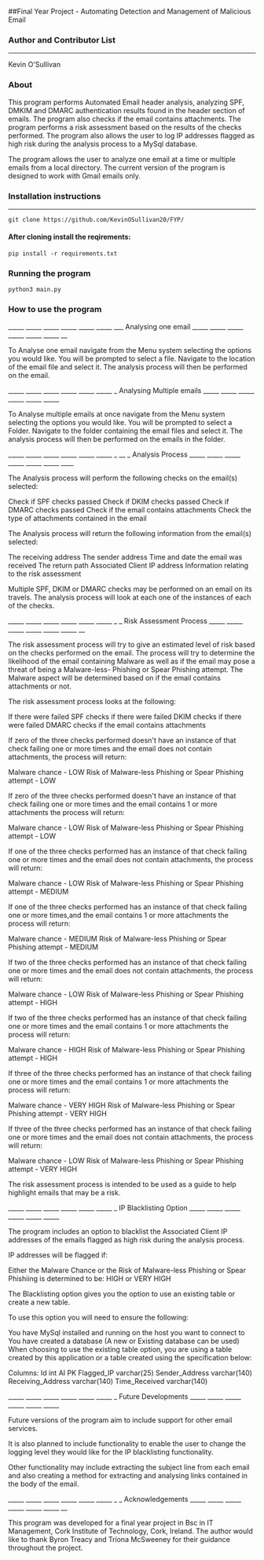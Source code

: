 
##Final Year Project - Automating Detection and Management of Malicious Email

### Author and Contributor List
-------------
Kevin O'Sullivan

### About

This program performs Automated Email header analysis, analyzing SPF, DMKIM and DMARC authentication results found in
the header section of emails.
The program also checks if the email contains attachments.
The program performs a risk assessment based on the results of the checks performed.
The program also allows the user to log IP addresses flagged as high risk during the analysis process to
a MySql database.

The program allows the user to analyze one email at a time or multiple emails from a local directory.
The current version of the program is designed to work with Gmail emails only.


### Installation instructions
-------------
```
git clone https://github.com/KevinOSullivan20/FYP/
```

#### After cloning install the reqirements:

```
pip install -r requirements.txt
```

### Running the program

```
python3 main.py
```

### How to use the program

_____ _____ _____ _____ _____ _____ ___ Analysing one email _____ _____ _____ _____ _____ _____ __


To Analyse one email navigate from the Menu system selecting the options you would like.
You will be prompted to select a file.
Navigate to the location of the email file and select it.
The analysis process will then be performed on the email.


_____ _____ _____ _____ _____ _____ _ Analysing Multiple emails _____ _____ _____ _____ _____ _____


To Analyse multiple emails at once navigate from the Menu system selecting the options you would like.
You will be prompted to select a Folder.
Navigate to the folder containing the email files and select it.
The analysis process will then be performed on the emails in the folder.


_____ _____ _____ _____ _____ _____ _ __ _ Analysis Process _____ _____ _____ _____ _____ _____ ____


The Analysis process will perform the following checks on the email(s) selected:

Check if SPF checks passed
Check if DKIM checks passed
Check if DMARC checks passed
Check if the email contains attachments
Check the type of attachments contained in the email

The Analysis process will return the following information from the email(s) selected:

The receiving address
The sender address
Time and date the email was received
The return path
Associated Client IP address
Information relating to the risk assessment

Multiple SPF, DKIM or DMARC checks may be performed on an email on its travels.
The analysis process will look at each one of the instances of each of the checks.


_____ _____ _____ _____ _____ _____ _ _ Risk Assessment Process _____ _____ _____ _____ _____ _____ __


The risk assessment process will try to give an estimated level of risk based on the checks performed on the email.
The process will try to determine the likelihood of the email containing Malware as well as if the email may pose a
threat of being a Malware-less- Phishing or Spear Phishing attempt.
The Malware aspect will be determined based on if the email contains attachments or not.

The risk assessment process looks at the following:

If there were failed SPF checks
if there were failed DKIM checks
if there were failed DMARC checks
if the email contains attachments

If zero of the three checks performed doesn't have an instance of that check failing one or more times and the email
does not contain attachments, the process will return:

Malware chance - LOW
Risk of Malware-less Phishing or Spear Phishing attempt - LOW

If zero of the three checks performed doesn't have an instance of that check failing one or more times and the email
contains 1 or more attachments the process will return:

Malware chance - LOW
Risk of Malware-less Phishing or Spear Phishing attempt - LOW

If one of the three checks performed has an instance of that check failing one or more times and the email
does not contain attachments, the process will return:

Malware chance - LOW
Risk of Malware-less Phishing or Spear Phishing attempt - MEDIUM

If one of the three checks performed has an instance of that check failing one or more times,and the email
contains 1 or more attachments the process will return:


Malware chance - MEDIUM
Risk of Malware-less Phishing or Spear Phishing attempt - MEDIUM


If two of the three checks performed has an instance of that check failing one or more times and the email
does not contain attachments, the process will return:

Malware chance - LOW
Risk of Malware-less Phishing or Spear Phishing attempt - HIGH


If two of the three checks performed has an instance of that check failing one or more times and the email
contains 1 or more attachments the process will return:

Malware chance - HIGH
Risk of Malware-less Phishing or Spear Phishing attempt - HIGH


If three of the three checks performed has an instance of that check failing one or more times and the email
contains 1 or more attachments the process will return:

Malware chance - VERY HIGH
Risk of Malware-less Phishing or Spear Phishing attempt - VERY HIGH


If three of the three checks performed has an instance of that check failing one or more times and the email
does not contain attachments, the process will return:

Malware chance - LOW
Risk of Malware-less Phishing or Spear Phishing attempt - VERY HIGH


The risk assessment process is intended to be used as a guide to help highlight emails that may be a risk.


_____ _____ _____ _____ _____ _____ _ IP Blacklisting Option _____ _____ _____ _____ _____ _____

The program includes an option to blacklist the Associated Client IP addresses of the emails flagged as high risk during
the analysis process.

IP addresses will be flagged if:

Either the Malware Chance or the Risk of Malware-less Phishing or Spear Phishiing is determined to be: HIGH or VERY HIGH

The Blacklisting option gives you the option to use an existing table or create a new table.

To use this option you will need to ensure the following:

You have MySql installed and running on the host you want to connect to
You have created a database (A new or Existing database can be used)
When choosing to use the existing table option, you are using a table created by this application or a table created
using the specification below:

Columns:
Id int AI PK
Flagged_IP varchar(25)
Sender_Address varchar(140)
Receiving_Address varchar(140)
Time_Received varchar(140)


_____ _____ _____ _____ _____ _____ _ Future Developments _____ _____ _____ _____ _____ _____


Future versions of the program aim to include support for other email services.

It is also planned to include functionality to enable the user to change the logging level they would like for the IP
blacklisting functionality.

Other functionality may include extracting the subject line from each email and also creating a method for extracting
and analysing links contained in the body of the email.


_____ _____ _____ _____ _____ _____ _ _ Acknowledgements _____ _____ _____ _____ _____ _____ __


This program was developed for a final year project in Bsc in IT Management, Cork Institute of Technology, Cork, Ireland.
The author would like to thank Byron Treacy and Tríona McSweeney for their guidance throughout the project.
